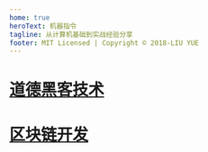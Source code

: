```yaml
---
home: true
heroText: 机器指令
tagline: 从计算机基础到实战经验分享
footer: MIT Licensed | Copyright © 2018-LIU YUE
---
```


# [道德黑客技术](/docs/coder2hacker)

# [区块链开发](/docs/blockchain)
